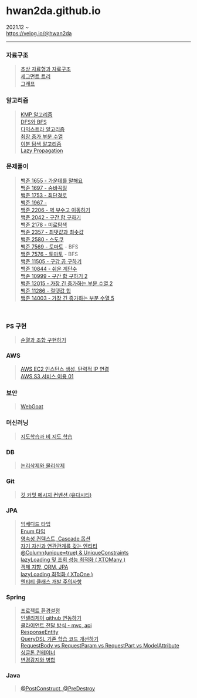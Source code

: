 # hwan2da.github.io   

2021.12 ~    
https://velog.io/@hwan2da

***
### 자료구조
> [추상 자료형과 자료구조](https://velog.io/@hwan2da/%EC%B6%94%EC%83%81-%EC%9E%90%EB%A3%8C%ED%98%95Abstract-Data-Type%EA%B3%BC-%EC%9E%90%EB%A3%8C%EA%B5%AC%EC%A1%B0data-structure)   
> [세그먼트 트리](https://velog.io/@hwan2da/%EC%9E%90%EB%A3%8C%EA%B5%AC%EC%A1%B0-%EC%84%B8%EA%B7%B8%EB%A8%BC%ED%8A%B8%ED%8A%B8%EB%A6%AC)   
> [그래프](https://velog.io/@hwan2da/%EC%9E%90%EB%A3%8C%EA%B5%AC%EC%A1%B0-%EA%B7%B8%EB%9E%98%ED%94%84)
> 
### 알고리즘
> [KMP 알고리즘](https://velog.io/@hwan2da/알고리즘-KMP-알고리즘)   
> [DFS와 BFS](https://velog.io/@hwan2da/%EC%95%8C%EA%B3%A0%EB%A6%AC%EC%A6%98-DFS%EC%99%80-BFS)<br>
> [다익스트라 알고리즘](https://velog.io/@hwan2da/%EC%95%8C%EA%B3%A0%EB%A6%AC%EC%A6%98-%EB%8B%A4%EC%9D%B5%EC%8A%A4%ED%8A%B8%EB%9D%BC-%EC%95%8C%EA%B3%A0%EB%A6%AC%EC%A6%98)<br>
> [최장 증가 부분 수열](https://velog.io/@hwan2da/%EC%95%8C%EA%B3%A0%EB%A6%AC%EC%A6%98-%EC%B5%9C%EC%9E%A5-%EC%A6%9D%EA%B0%80-%EC%88%98%EC%97%B4-LIS)<br>
> [이분 탐색 알고리즘](https://velog.io/@hwan2da/%EC%95%8C%EA%B3%A0%EB%A6%AC%EC%A6%98-%EC%9D%B4%EB%B6%84-%ED%83%90%EC%83%89-Binary-Search)<br>
> [Lazy Propagation](https://velog.io/@hwan2da/%EC%95%8C%EA%B3%A0%EB%A6%AC%EC%A6%98-Lazy-Propagation) <br> 
> 
### 문제풀이
> [백준 1655 - 가운데를 말해요](https://velog.io/@hwan2da/PS-%EB%B0%B1%EC%A4%80-1655-%EA%B0%80%EC%9A%B4%EB%8D%B0%EB%A5%BC-%EB%A7%90%ED%95%B4%EC%9A%94-egps2wo5)<br>
> [백준 1697 - 숨바꼭질](https://velog.io/@hwan2da/PS-%EB%B0%B1%EC%A4%80-1697-%EC%88%A8%EB%B0%94%EA%BC%AD%EC%A7%88)<br>
> [백준 1753 - 최단경로](https://velog.io/@hwan2da/PS-%EB%B0%B1%EC%A4%80-1753-%EC%B5%9C%EB%8B%A8-%EA%B2%BD%EB%A1%9C)   
> [백준 1967 - ](https://velog.io/@hwan2da/PS-%EB%B0%B1%EC%A4%80-1967-%ED%8A%B8%EB%A6%AC%EC%9D%98-%EC%A7%80%EB%A6%84)   
> [백준 2206 - 벽 부수고 이동하기](https://velog.io/@hwan2da/PS-%EB%B0%B1%EC%A4%80-2206-%EB%B2%BD-%EB%B6%80%EC%88%98%EA%B3%A0-%EC%9D%B4%EB%8F%99%ED%95%98%EA%B8%B0)<br>
> [백준 2042 - 구간 합 구하기](https://velog.io/@hwan2da/PS-%EB%B0%B1%EC%A4%80-2042-%EA%B5%AC%EA%B0%84-%ED%95%A9-%EA%B5%AC%ED%95%98%EA%B8%B0)<br>
> [백준 2178 - 미로탐색](https://velog.io/@hwan2da/PS-백준-2178-미로-탐색)   
> [백준 2357 - 최댓값과 최솟값](https://velog.io/@hwan2da/백준-2357)   
> [백준 2580 - 스도쿠](https://velog.io/@hwan2da/PS-%EB%B0%B1%EC%A4%80-2580-%EC%8A%A4%EB%8F%84%EC%BF%A0)<br>
> [백준 7569 - 토마토](https://velog.io/@hwan2da/PS-%EB%B0%B1%EC%A4%80-7569-%ED%86%A0%EB%A7%88%ED%86%A0) - BFS<br>
> [백준 7576 - 토마토](https://velog.io/@hwan2da/PS-%EB%B0%B1%EC%A4%80-7576-%ED%86%A0%EB%A7%88%ED%86%A0) - BFS<br>
> [백준 11505 - 구갑 곱 구하기](https://velog.io/@hwan2da/PS-%EB%B0%B1%EC%A4%80-11505-%EA%B5%AC%EA%B0%84-%EA%B3%B1-%EA%B5%AC%ED%95%98%EA%B8%B0)<br> 
> [백준 10844 - 쉬운 계단수](https://velog.io/@hwan2da/PS-%EB%B0%B1%EC%A4%80-10844-%EC%89%AC%EC%9A%B4-%EA%B3%84%EB%8B%A8-%EC%88%98)<br>
> [백준 10999 - 구간 합 구하기 2](https://velog.io/@hwan2da/PS-%EB%B0%B1%EC%A4%80-10999-%EA%B5%AC%EA%B0%84-%ED%95%A9-%EA%B5%AC%ED%95%98%EA%B8%B0-2) <br> 
> [백준 12015 - 가장 긴 증가하는 부분 수열 2](https://velog.io/@hwan2da/PS-%EB%B0%B1%EC%A4%80-12015-%EA%B0%80%EC%9E%A5-%EA%B8%B4-%EC%A6%9D%EA%B0%80%ED%95%98%EB%8A%94-%EB%B6%80%EB%B6%84-%EC%88%98%EC%97%B4-2)<br>
> [백준 11286 - 절댓값 힙](https://velog.io/@hwan2da/PS-%EB%B0%B1%EC%A4%80-11286-%EC%A0%88%EB%8C%93%EA%B0%92-%ED%9E%99)<br>
> [백준 14003 - 가장 긴 증가하는 부분 수열 5](https://velog.io/@hwan2da/PS-%EB%B0%B1%EC%A4%80-14003-%EA%B0%80%EC%9E%A5-%EA%B8%B4-%EC%A6%9D%EA%B0%80%ED%95%98%EB%8A%94-%EB%B6%80%EB%B6%84-%EC%88%98%EC%97%B4-5)
<br>

### PS 구현
> [순열과 조합 구현하기](https://velog.io/@hwan2da/PS-%EC%88%9C%EC%97%B4%EA%B3%BC-%EC%A1%B0%ED%95%A9-%EA%B5%AC%ED%98%84%ED%95%98%EA%B8%B0)<br>




### AWS
>[AWS EC2 인스턴스 생성, 탄력적 IP 연결](https://velog.io/@hwan2da/AWS-EC2-%EC%8B%9C%EC%9E%91%ED%95%98%EA%B8%B0) <br> 
>[AWS S3 서비스 이용 01](https://velog.io/@hwan2da/AWS-S3-%EC%8B%9C%EC%9E%91%ED%95%98%EA%B8%B0) <br>


### 보안
>[WebGoat](https://velog.io/@hwan2da/%EB%B3%B4%EC%95%88-WebGoat)

### 머신러닝
>[지도학습과 비 지도 학습](https://velog.io/@hwan2da/%EB%A8%B8%EC%8B%A0%EB%9F%AC%EB%8B%9D-Supervised-Learning-Unsupervised-Learning-%EC%A7%80%EB%8F%84-%ED%95%99%EC%8A%B5-%EB%B9%84-%EC%A7%80%EB%8F%84-%ED%95%99%EC%8A%B5) <br> 


### DB
>[논리삭제와 물리삭제](https://velog.io/@hwan2da/DB-Soft-Delete-VS-Hard-Delete) <br> 

### Git
>[깃 커밋 메시지 컨벤션 (유다시티)](https://velog.io/@hwan2da/Git-%EC%BB%A4%EB%B0%8B-%EB%A9%94%EC%8B%9C%EC%A7%80-%EC%BB%A8%EB%B2%A4%EC%85%98) <br>

### JPA
>[임베디드 타입](https://velog.io/@hwan2da/JPA-%EC%9E%84%EB%B2%A0%EB%94%94%EB%93%9C-%ED%83%80%EC%9E%85)<br>
>[Enum 타입](https://velog.io/@hwan2da/JPA-Enum-%ED%83%80%EC%9E%85)<br>
>[영속성 컨텍스트, Cascade 옵션](https://velog.io/@hwan2da/JPA-%EC%98%81%EC%86%8D%EC%84%B1-%EC%BB%A8%ED%85%8D%EC%8A%A4%ED%8A%B8-Cascade-%EC%98%B5%EC%85%98)<br>
>[자기 자신과 연관관계를 갖는 엔티티](https://velog.io/@hwan2da/JPA-%EC%9E%90%EA%B8%B0-%EC%9E%90%EC%8B%A0%EA%B3%BC-%EC%97%B0%EA%B4%80%EA%B4%80%EA%B3%84%EB%A5%BC-%EA%B0%96%EB%8A%94-%EC%97%94%ED%8B%B0%ED%8B%B0)<br>
>[@Column(unique=true) & UniqueConstraints](https://velog.io/@hwan2da/JPA-Columnuniquetrue-UniqueConstraints)<br>
>[lazyLoading 및 조회 성능 최적화 ( XTOMany )](https://velog.io/@hwan2da/JPA-lazyLoading-%EB%B0%8F-%EC%A1%B0%ED%9A%8C-%EC%84%B1%EB%8A%A5-%EC%B5%9C%EC%A0%81%ED%99%94-XTOMany)<br>
>[객체 지향, ORM, JPA](https://velog.io/@hwan2da/JPA-%EA%B0%9D%EC%B2%B4-%EC%A7%80%ED%96%A5-%EC%84%A4%EA%B3%84-ORM-JPA)<br>
>[lazyLoading 최적화 ( XToOne )](https://velog.io/@hwan2da/JPA-lazyLoading-%EC%B5%9C%EC%A0%81%ED%99%94-XToOne)<br>
>[엔티티 클래스 개발 주의사항](https://velog.io/@hwan2da/JPA-%EC%97%94%ED%8B%B0%ED%8B%B0-%ED%81%B4%EB%9E%98%EC%8A%A4-%EA%B0%9C%EB%B0%9C-%EC%A3%BC%EC%9D%98%EC%82%AC%ED%95%AD)   




### Spring
>[프로젝트 환경설정](https://velog.io/@hwan2da/Spring-Boot-%ED%94%84%EB%A1%9C%EC%A0%9D%ED%8A%B8-%ED%99%98%EA%B2%BD%EC%84%A4%EC%A0%95)   
>[인텔리제이 github 연동하기](https://velog.io/@hwan2da/Spring-Boot-%EC%9D%B8%ED%85%94%EB%A6%AC%EC%A0%9C%EC%9D%B4-%ED%94%84%EB%A1%9C%EC%A0%9D%ED%8A%B8%EB%A5%BC-github%EC%97%90-%EC%97%B0%EB%8F%99%ED%95%98%EA%B8%B0)   
>[클라이언트 전달 방식 - mvc, api](https://velog.io/@hwan2da/Spring-Boot-%ED%81%B4%EB%9D%BC%EC%9D%B4%EC%96%B8%ED%8A%B8-%EC%A0%84%EB%8B%AC-%EB%B0%A9%EC%8B%9D)<br>
>[ResponseEntity](https://velog.io/@hwan2da/Spring-ResponseEntity)<br>
>[QueryDSL 기존 학습 코드 개선하기](https://velog.io/@hwan2da/QueryDSL-%EA%B8%B0%EC%A1%B4-%ED%95%99%EC%8A%B5-%EC%BD%94%EB%93%9C-%EA%B0%9C%EC%84%A0%ED%95%98%EA%B8%B0)<br>
>[RequestBody vs RequestParam vs RequestPart vs ModelAttribute](https://velog.io/@hwan2da/Spring-RequestBody-vs-RequestParam-vs-RequestPart-vs-ModelAttribute)<br>
>[싱글톤 컨테이너](https://velog.io/@hwan2da/Spring-%EC%8B%B1%EA%B8%80%ED%86%A4-%EC%BB%A8%ED%85%8C%EC%9D%B4%EB%84%88)<br>
>[변경감지와 병합](https://velog.io/@hwan2da/Spring-%EB%B3%80%EA%B2%BD%EA%B0%90%EC%A7%80%EC%99%80-%EB%B3%91%ED%95%A9)<br>


### Java
>[@PostConstruct, @PreDestroy](https://velog.io/@hwan2da/Java-PostConstruct-PreDestroy)<br>



